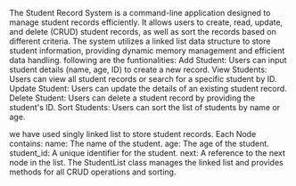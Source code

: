 The Student Record System is a command-line application designed to manage student records efficiently. 
It allows users to create, read, update, and delete (CRUD) student records, as well as sort the records based on different criteria.
The system utilizes a linked list data structure to store student information, providing dynamic memory management and efficient data handling.
following are the funtionalities:
Add Student: Users can input student details (name, age, ID) to create a new record.
View Students: Users can view all student records or search for a specific student by ID.
Update Student: Users can update the details of an existing student record.
Delete Student: Users can delete a student record by providing the student's ID.
Sort Students: Users can sort the list of students by name or age.

we have used singly linked list to store student records. Each Node contains:
name: The name of the student.
age: The age of the student.
student_id: A unique identifier for the student.
next: A reference to the next node in the list.
The StudentList class manages the linked list and provides methods for all CRUD operations and sorting.
